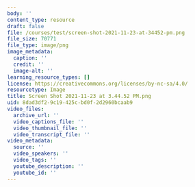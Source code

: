 ```yaml
---
body: ''
content_type: resource
draft: false
file: /courses/test/screen-shot-2021-11-23-at-34452-pm.png
file_size: 70771
file_type: image/png
image_metadata:
  caption: ''
  credit: ''
  image-alt: ''
learning_resource_types: []
license: https://creativecommons.org/licenses/by-nc-sa/4.0/
resourcetype: Image
title: Screen Shot 2021-11-23 at 3.44.52 PM.png
uid: 8dad3df2-9c19-425c-bd0f-2d2960bcaab9
video_files:
  archive_url: ''
  video_captions_file: ''
  video_thumbnail_file: ''
  video_transcript_file: ''
video_metadata:
  source: ''
  video_speakers: ''
  video_tags: ''
  youtube_description: ''
  youtube_id: ''
---
```

